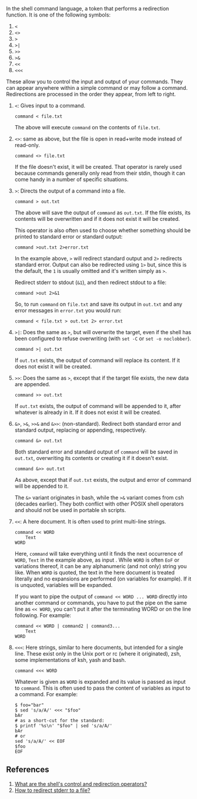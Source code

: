 In the shell command language, a token that performs a redirection function. It is one of the following symbols:

1. `<`
2. `<>`
3. `>`
4. `>|`
5. `>>`
6. `>&`
7. `<<`
8. `<<<`

These allow you to control the input and output of your commands. They can appear anywhere within a simple command or may follow a command. Redirections are processed in the order they appear, from left to right.

1. `<`: Gives input to a command.
    
    ```
    command < file.txt
    ```
    
    The above will execute `command` on the contents of `file.txt`.

2. `<>`: same as above, but the file is open in read+write mode instead of read-only.

    ```
    command <> file.txt
    ```
    
    If the file doesn't exist, it will be created. That operator is rarely used because commands generally only read from their stdin, though it can come handy in a number of specific situations.

3. `>`: Directs the output of a command into a file.

    ```
    command > out.txt
    ```
    
    The above will save the output of `command` as `out.txt`. If the file exists, its contents will be overwritten and if it does not exist it will be created.
    
    This operator is also often used to choose whether something should be printed to standard error or standard output:
    
    ```
    command >out.txt 2>error.txt
    ```
    
    In the example above, `>` will redirect standard output and `2>` redirects standard error. Output can also be redirected using `1>` but, since this is the default, the `1` is usually omitted and it's written simply as `>`.
    
    Redirect stderr to stdout (`&1`), and then redirect stdout to a file:
    
    ```
    command >out 2>&1
    ```
    
    So, to run `command` on `file.txt` and save its output in `out.txt` and any error messages in `error.txt` you would run:
    
    ```
    command < file.txt > out.txt 2> error.txt
    ```

4. `>|`: Does the same as `>`, but will overwrite the target, even if the shell has been configured to refuse overwriting (with `set -C` or `set -o noclobber`).

    ```
    command >| out.txt
    ```
    
    If `out.txt` exists, the output of command will replace its content. If it does not exist it will be created.
    
5. `>>`: Does the same as `>`, except that if the target file exists, the new data are appended.

    ```
    command >> out.txt
    ```
    
    If `out.txt` exists, the output of command will be appended to it, after whatever is already in it. If it does not exist it will be created.

6. `&>`, `>&`, `>>&` and `&>>`: (non-standard). Redirect both standard error and standard output, replacing or appending, respectively.

    ```
    command &> out.txt
    ```
    
    Both standard error and standard output of `command` will be saved in `out.txt`, overwriting its contents or creating it if it doesn't exist.
    
    ```
    command &>> out.txt
    ```
    
    As above, except that if `out.txt` exists, the output and error of command will be appended to it.
    
    The `&>` variant originates in bash, while the `>&` variant comes from csh (decades earlier). They both conflict with other POSIX shell operators and should not be used in portable sh scripts.

7. `<<`: A here document. It is often used to print multi-line strings.

    ```
    command << WORD
        Text
    WORD
    ```
    
    Here, `command` will take everything until it finds the next occurrence of `WORD`, `Text` in the example above, as input . While `WORD` is often `EoF` or variations thereof, it can be any alphanumeric (and not only) string you like. When `WORD` is quoted, the text in the here document is treated literally and no expansions are performed (on variables for example). If it is unquoted, variables will be expanded.
    
    If you want to pipe the output of `command << WORD ... WORD` directly into another command or commands, you have to put the pipe on the same line as `<< WORD`, you can't put it after the terminating WORD or on the line following. For example:
    
    ```
    command << WORD | command2 | command3...
        Text
    WORD
    ```

8. `<<<`: Here strings, similar to here documents, but intended for a single line. These exist only in the Unix port or rc (where it originated), zsh, some implementations of ksh, yash and bash.

    ```
    command <<< WORD
    ```
    
    Whatever is given as `WORD` is expanded and its value is passed as input to `command`. This is often used to pass the content of variables as input to a command. For example:
    
    ```
    $ foo="bar"
    $ sed 's/a/A/' <<< "$foo"
    bAr
    # as a short-cut for the standard:
    $ printf '%s\n' "$foo" | sed 's/a/A/'
    bAr
    # or
    sed 's/a/A/' << EOF
    $foo
    EOF
    ```

## References

1. [What are the shell's control and redirection operators?](https://unix.stackexchange.com/questions/159513/what-are-the-shells-control-and-redirection-operators/159514#159514)
2. [How to redirect stderr to a file?](https://askubuntu.com/questions/625224/how-to-redirect-stderr-to-a-file)
